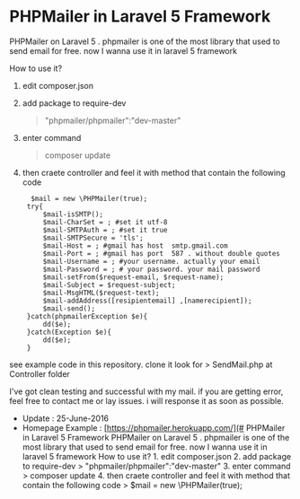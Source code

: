 # PHPMailer in Laravel 5 Framework


PHPMailer on Laravel 5 . phpmailer is one of the most library that used to send email for free. now I wanna use it in laravel 5 framework

How to use it?

1. edit composer.json

2. add package to require-dev

	  > "phpmailer/phpmailer":"dev-master"
    
3. enter command

      > composer update
      
4. then craete controller and feel it with method that contain the following code

			
         $mail = new \PHPMailer(true);
    	try{
    		$mail-isSMTP();
    		$mail-CharSet = ; #set it utf-8
    		$mail-SMTPAuth = ; #set it true
    		$mail-SMTPSecure = 'tls';
    		$mail-Host = ; #gmail has host  smtp.gmail.com
    		$mail-Port = ; #gmail has port  587 . without double quotes
    		$mail-Username = ; #your username. actually your email
    		$mail-Password = ; # your password. your mail password
    		$mail-setFrom($request-email, $request-name); 
    		$mail-Subject = $request-subject;
    		$mail-MsgHTML($request-text);
    		$mail-addAddress([resipientemail] ,[namerecipient]); 
    		$mail-send();
    	}catch(phpmailerException $e){
    		dd($e);
    	}catch(Exception $e){
    		dd($e);
    	} 
    
    


see example code in this repository. clone it look for > SendMail.php at Controller folder
 
 
 I've got clean testing and successful with my mail.
 if you are getting error, feel free to contact me or lay issues. i will response it as soon as possible.
 
- Update  : 25-June-2016
- Homepage Example : [https://phpmailer.herokuapp.com/](# PHPMailer in Laravel 5 Framework   PHPMailer on Laravel 5 . phpmailer is one of the most library that used to send email for free. now I wanna use it in laravel 5 framework  How to use it?  1. edit composer.json  2. add package to require-dev  	  > "phpmailer/phpmailer":"dev-master"      3. enter command        > composer update        4. then craete controller and feel it with method that contain the following code  	> $mail = new \PHPMailer(true); 